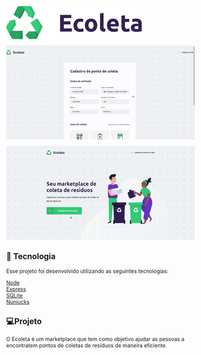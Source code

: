 <img src="./public/assets/logo.svg" title="Logomarca">

<img src="./public/assets/Ecoleta - Cadastro.gif" title="Cadastro" widht="250" height="250"><br />

<img src="./public/assets/Ecoleta - Home-page.gif" title="Home" widht="250" height="250">



<h2>🚀 Tecnologia</h2>

<p>Esse projeto foi desenvolvido utilizando as seguintes tecnologias:</p>

<a href="https://nodejs.org/en/">Node</a><br />
<a href="https://expressjs.com/">Express</a><br />
<a href="https://www.sqlite.org/index.html">SQLite</a><br />
<a href="https://mozilla.github.io/nunjucks">Nunjucks</a>

<h2>💻Projeto</h2>

<p>O Ecoleta é um marketplace que tem como objetivo ajudar as pessoas a encontratem pontos de coletas de resíduos de maneira eficiente.</p>
